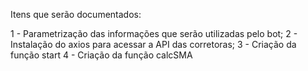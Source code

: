 Itens que serão documentados:

1 - Parametrização das informações que serão utilizadas pelo bot;
2 - Instalação do axios para acessar a API das corretoras;
3 - Criação da função start
4 - Criação da função calcSMA